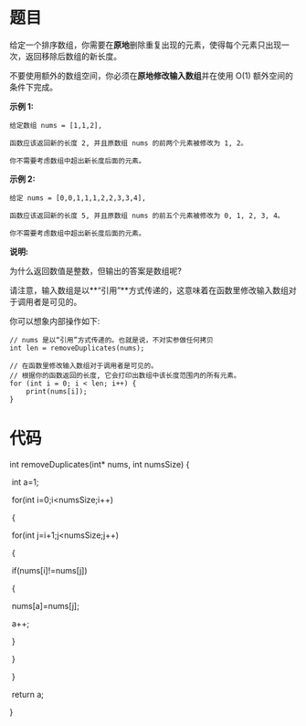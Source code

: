 # 题目

给定一个排序数组，你需要在**原地**删除重复出现的元素，使得每个元素只出现一次，返回移除后数组的新长度。

  

不要使用额外的数组空间，你必须在**原地修改输入数组**并在使用 O(1) 额外空间的条件下完成。

  

**示例 1:**

  

```
给定数组 nums = [1,1,2], 

函数应该返回新的长度 2, 并且原数组 nums 的前两个元素被修改为 1, 2。 

你不需要考虑数组中超出新长度后面的元素。
```

  

**示例 2:**

  

```
给定 nums = [0,0,1,1,1,2,2,3,3,4],

函数应该返回新的长度 5, 并且原数组 nums 的前五个元素被修改为 0, 1, 2, 3, 4。

你不需要考虑数组中超出新长度后面的元素。
```

  

**说明:**

  

为什么返回数值是整数，但输出的答案是数组呢?

  

请注意，输入数组是以**“引用”**方式传递的，这意味着在函数里修改输入数组对于调用者是可见的。

  

你可以想象内部操作如下:

  

```
// nums 是以“引用”方式传递的。也就是说，不对实参做任何拷贝
int len = removeDuplicates(nums);

// 在函数里修改输入数组对于调用者是可见的。
// 根据你的函数返回的长度, 它会打印出数组中该长度范围内的所有元素。
for (int i = 0; i < len; i++) {
    print(nums[i]);
}
```

# 代码

int removeDuplicates(int* nums, int numsSize) {  

​    int a=1;  

​    for(int i=0;i<numsSize;i++)  

​    {  

​        for(int j=i+1;j<numsSize;j++)  

​        {  

​            if(nums[i]!=nums[j])  

​            {  

​                nums[a]=nums[j];  

​                a++;  

​            }  

​        }  

​    }  

​    return a;  

}  





```


```
